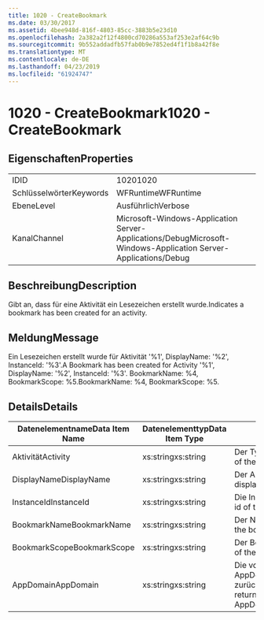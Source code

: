 ```yaml
---
title: 1020 - CreateBookmark
ms.date: 03/30/2017
ms.assetid: 4bee948d-816f-4803-85cc-3883b5e23d10
ms.openlocfilehash: 2a382a2f12f4800cd70286a553af253e2af64c9b
ms.sourcegitcommit: 9b552addadfb57fab0b9e7852ed4f1f1b8a42f8e
ms.translationtype: MT
ms.contentlocale: de-DE
ms.lasthandoff: 04/23/2019
ms.locfileid: "61924747"
---
```

# <a name="1020---createbookmark"></a><span data-ttu-id="cf6a9-102">1020 - CreateBookmark</span><span class="sxs-lookup"><span data-stu-id="cf6a9-102">1020 - CreateBookmark</span></span>
## <a name="properties"></a><span data-ttu-id="cf6a9-103">Eigenschaften</span><span class="sxs-lookup"><span data-stu-id="cf6a9-103">Properties</span></span>  
  
|||  
|-|-|  
|<span data-ttu-id="cf6a9-104">ID</span><span class="sxs-lookup"><span data-stu-id="cf6a9-104">ID</span></span>|<span data-ttu-id="cf6a9-105">1020</span><span class="sxs-lookup"><span data-stu-id="cf6a9-105">1020</span></span>|  
|<span data-ttu-id="cf6a9-106">Schlüsselwörter</span><span class="sxs-lookup"><span data-stu-id="cf6a9-106">Keywords</span></span>|<span data-ttu-id="cf6a9-107">WFRuntime</span><span class="sxs-lookup"><span data-stu-id="cf6a9-107">WFRuntime</span></span>|  
|<span data-ttu-id="cf6a9-108">Ebene</span><span class="sxs-lookup"><span data-stu-id="cf6a9-108">Level</span></span>|<span data-ttu-id="cf6a9-109">Ausführlich</span><span class="sxs-lookup"><span data-stu-id="cf6a9-109">Verbose</span></span>|  
|<span data-ttu-id="cf6a9-110">Kanal</span><span class="sxs-lookup"><span data-stu-id="cf6a9-110">Channel</span></span>|<span data-ttu-id="cf6a9-111">Microsoft-Windows-Application Server-Applications/Debug</span><span class="sxs-lookup"><span data-stu-id="cf6a9-111">Microsoft-Windows-Application Server-Applications/Debug</span></span>|  
  
## <a name="description"></a><span data-ttu-id="cf6a9-112">Beschreibung</span><span class="sxs-lookup"><span data-stu-id="cf6a9-112">Description</span></span>  
 <span data-ttu-id="cf6a9-113">Gibt an, dass für eine Aktivität ein Lesezeichen erstellt wurde.</span><span class="sxs-lookup"><span data-stu-id="cf6a9-113">Indicates a bookmark has been created for an activity.</span></span>  
  
## <a name="message"></a><span data-ttu-id="cf6a9-114">Meldung</span><span class="sxs-lookup"><span data-stu-id="cf6a9-114">Message</span></span>  
 <span data-ttu-id="cf6a9-115">Ein Lesezeichen erstellt wurde für Aktivität '%1', DisplayName: '%2', InstanceId: '%3'.</span><span class="sxs-lookup"><span data-stu-id="cf6a9-115">A Bookmark has been created for Activity '%1', DisplayName: '%2', InstanceId: '%3'.</span></span>  <span data-ttu-id="cf6a9-116">BookmarkName: %4, BookmarkScope: %5.</span><span class="sxs-lookup"><span data-stu-id="cf6a9-116">BookmarkName: %4, BookmarkScope: %5.</span></span>  
  
## <a name="details"></a><span data-ttu-id="cf6a9-117">Details</span><span class="sxs-lookup"><span data-stu-id="cf6a9-117">Details</span></span>  
  
|<span data-ttu-id="cf6a9-118">Datenelementname</span><span class="sxs-lookup"><span data-stu-id="cf6a9-118">Data Item Name</span></span>|<span data-ttu-id="cf6a9-119">Datenelementtyp</span><span class="sxs-lookup"><span data-stu-id="cf6a9-119">Data Item Type</span></span>|<span data-ttu-id="cf6a9-120">Beschreibung</span><span class="sxs-lookup"><span data-stu-id="cf6a9-120">Description</span></span>|  
|--------------------|--------------------|-----------------|  
|<span data-ttu-id="cf6a9-121">Aktivität</span><span class="sxs-lookup"><span data-stu-id="cf6a9-121">Activity</span></span>|<span data-ttu-id="cf6a9-122">xs:string</span><span class="sxs-lookup"><span data-stu-id="cf6a9-122">xs:string</span></span>|<span data-ttu-id="cf6a9-123">Der Typname der Aktivität.</span><span class="sxs-lookup"><span data-stu-id="cf6a9-123">The type name of the activity.</span></span>|  
|<span data-ttu-id="cf6a9-124">DisplayName</span><span class="sxs-lookup"><span data-stu-id="cf6a9-124">DisplayName</span></span>|<span data-ttu-id="cf6a9-125">xs:string</span><span class="sxs-lookup"><span data-stu-id="cf6a9-125">xs:string</span></span>|<span data-ttu-id="cf6a9-126">Der Anzeigename der Aktivität.</span><span class="sxs-lookup"><span data-stu-id="cf6a9-126">The display name of the activity.</span></span>|  
|<span data-ttu-id="cf6a9-127">InstanceId</span><span class="sxs-lookup"><span data-stu-id="cf6a9-127">InstanceId</span></span>|<span data-ttu-id="cf6a9-128">xs:string</span><span class="sxs-lookup"><span data-stu-id="cf6a9-128">xs:string</span></span>|<span data-ttu-id="cf6a9-129">Die Instanz-ID der Aktivität.</span><span class="sxs-lookup"><span data-stu-id="cf6a9-129">The instance id of the activity.</span></span>|  
|<span data-ttu-id="cf6a9-130">BookmarkName</span><span class="sxs-lookup"><span data-stu-id="cf6a9-130">BookmarkName</span></span>|<span data-ttu-id="cf6a9-131">xs:string</span><span class="sxs-lookup"><span data-stu-id="cf6a9-131">xs:string</span></span>|<span data-ttu-id="cf6a9-132">Der Name des Lesezeichens.</span><span class="sxs-lookup"><span data-stu-id="cf6a9-132">The name of the bookmark.</span></span>|  
|<span data-ttu-id="cf6a9-133">BookmarkScope</span><span class="sxs-lookup"><span data-stu-id="cf6a9-133">BookmarkScope</span></span>|<span data-ttu-id="cf6a9-134">xs:string</span><span class="sxs-lookup"><span data-stu-id="cf6a9-134">xs:string</span></span>|<span data-ttu-id="cf6a9-135">Der Bereich des Lesezeichens.</span><span class="sxs-lookup"><span data-stu-id="cf6a9-135">The scope of the bookmark.</span></span>|  
|<span data-ttu-id="cf6a9-136">AppDomain</span><span class="sxs-lookup"><span data-stu-id="cf6a9-136">AppDomain</span></span>|<span data-ttu-id="cf6a9-137">xs:string</span><span class="sxs-lookup"><span data-stu-id="cf6a9-137">xs:string</span></span>|<span data-ttu-id="cf6a9-138">Die von AppDomain.CurrentDomain.FriendlyName zurückgegebene Zeichenfolge.</span><span class="sxs-lookup"><span data-stu-id="cf6a9-138">The string returned by AppDomain.CurrentDomain.FriendlyName.</span></span>|
